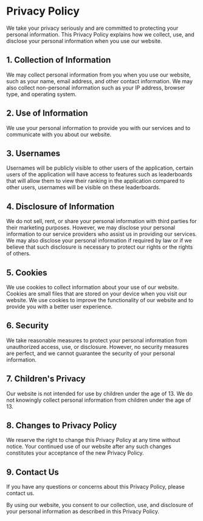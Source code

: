 # Privacy Policy

We take your privacy seriously and are committed to protecting your personal information. This Privacy Policy explains how we collect, use, and disclose your personal information when you use our website.

## 1. Collection of Information
We may collect personal information from you when you use our website, such as your name, email address, and other contact information. We may also collect non-personal information such as your IP address, browser type, and operating system.

## 2. Use of Information
We use your personal information to provide you with our services and to communicate with you about our website.

<h2 id="usernames">3. Usernames</h2>
<p>Usernames will be publicly visible to other users of the application, certain users of the application will have access to features such as leaderboards that will allow them to view their ranking in the application compared to other users, usernames will be visible on these leaderboards.</p>

## 4. Disclosure of Information
We do not sell, rent, or share your personal information with third parties for their marketing purposes. However, we may disclose your personal information to our service providers who assist us in providing our services. We may also disclose your personal information if required by law or if we believe that such disclosure is necessary to protect our rights or the rights of others.

## 5. Cookies
We use cookies to collect information about your use of our website. Cookies are small files that are stored on your device when you visit our website. We use cookies to improve the functionality of our website and to provide you with a better user experience.

## 6. Security
We take reasonable measures to protect your personal information from unauthorized access, use, or disclosure. However, no security measures are perfect, and we cannot guarantee the security of your personal information.

## 7. Children's Privacy
Our website is not intended for use by children under the age of 13. We do not knowingly collect personal information from children under the age of 13.

## 8. Changes to Privacy Policy
We reserve the right to change this Privacy Policy at any time without notice. Your continued use of our website after any such changes constitutes your acceptance of the new Privacy Policy.

## 9. Contact Us
If you have any questions or concerns about this Privacy Policy, please contact us.

By using our website, you consent to our collection, use, and disclosure of your personal information as described in this Privacy Policy.
